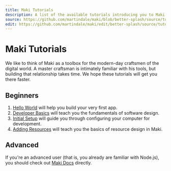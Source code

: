 ```yaml
---
title: Maki Tutorials
description: A list of the available tutorials introducing you to Maki.
source: https://github.com/martindale/maki/blob/better-splash/source/tutorials/index.md
edit: https://github.com/martindale/maki/edit/better-splash/source/tutorials/index.md
---
```

# Maki Tutorials
We like to think of Maki as a toolbox for the modern-day craftsmen of the digital world.  A master craftsman is intimately familiar with his tools, but building that relationship takes time.  We hope these tutorials will get you there faster.

## Beginners
1. [Hello World](/tutorials/hello-world) will help you build your very first app.
2. [Developer Basics](/tutorials/developer-basics) will teach you the fundamentals of software design.
3. [Initial Setup](/tutorials/initial-setup) will guide you through configuring your computer for development.
4. [Adding Resources](/tutorials/adding-resources) will teach you the basics of resource design in Maki.

## Advanced
If you're an advanced user (that is, you already are familiar with Node.js), you should check out [Maki Docs](/docs) directly.
